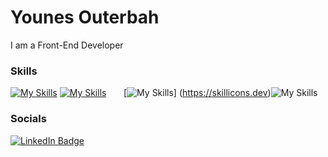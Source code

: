 Younes Outerbah 
========================================================================================================================================

I am a Front-End Developer 
<br/>

### Skills

[![My Skills](https://skillicons.dev/icons?i=html,css)](https://skillicons.dev) [![My Skills](https://skillicons.dev/icons?i=js,react)](https://skillicons.dev) &nbsp;&nbsp;&nbsp;&nbsp;&nbsp; [![My Skills](https://skillicons.dev/icons?i=tailwind,scss,bootstrap)] (https://skillicons.dev)![My Skills](https://skillicons.dev/icons?i=figma)
<br/>

### Socials

<div id="badges">
  <a href="https://www.linkedin.com/in/younesouterbah/">
    <img src="https://img.shields.io/badge/LinkedIn-blue?style=for-the-badge&logo=linkedin&logoColor=white" alt="LinkedIn Badge"/>
  </a>
</div>

          
                    
          
          
          
